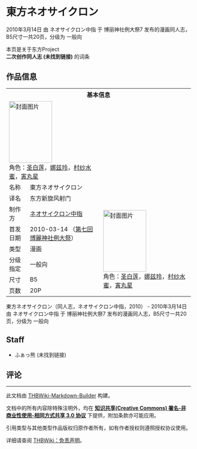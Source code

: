 # 東方ネオサイクロン

<!-- source html: G:\repos\THBWiki-Markdown-Builder\THBWikiMarkdown\Temp\main\5\5e\ns0%3A%E6%9D%B1%E6%96%B9%E3%83%8D%E3%82%AA%E3%82%B5%E3%82%A4%E3%82%AF%E3%83%AD%E3%83%B3.html -->

2010年3月14日 由 ネオサイクロン中指 于 博丽神社例大祭7 发布的漫画同人志，B5尺寸一共20页，分级为 一般向

本页是关于东方Project  
 **二次创作同人志 (未找到链接)** 的词条

## 作品信息

<table><tbody><tr><th colspan="3">基本信息</th></tr><tr><td class="cover-artwork-mobile" colspan="2"><a href="./文件-東方ネオサイクロン封面.jpg.md" class="image" title="封面图片"><img alt="封面图片" src="https://upload.thwiki.cc/thumb/d/da/%E6%9D%B1%E6%96%B9%E3%83%8D%E3%82%AA%E3%82%B5%E3%82%A4%E3%82%AF%E3%83%AD%E3%83%B3%E5%B0%81%E9%9D%A2.jpg/117px-%E6%9D%B1%E6%96%B9%E3%83%8D%E3%82%AA%E3%82%B5%E3%82%A4%E3%82%AF%E3%83%AD%E3%83%B3%E5%B0%81%E9%9D%A2.jpg" decoding="async" loading="lazy" width="117" height="168" srcset="https://upload.thwiki.cc/thumb/d/da/%E6%9D%B1%E6%96%B9%E3%83%8D%E3%82%AA%E3%82%B5%E3%82%A4%E3%82%AF%E3%83%AD%E3%83%B3%E5%B0%81%E9%9D%A2.jpg/176px-%E6%9D%B1%E6%96%B9%E3%83%8D%E3%82%AA%E3%82%B5%E3%82%A4%E3%82%AF%E3%83%AD%E3%83%B3%E5%B0%81%E9%9D%A2.jpg 1.5x, https://upload.thwiki.cc/thumb/d/da/%E6%9D%B1%E6%96%B9%E3%83%8D%E3%82%AA%E3%82%B5%E3%82%A4%E3%82%AF%E3%83%AD%E3%83%B3%E5%B0%81%E9%9D%A2.jpg/234px-%E6%9D%B1%E6%96%B9%E3%83%8D%E3%82%AA%E3%82%B5%E3%82%A4%E3%82%AF%E3%83%AD%E3%83%B3%E5%B0%81%E9%9D%A2.jpg 2x" data-file-width="268" data-file-height="384"></a><div class="cover-char">角色：<a href="./圣白莲.md" title="圣白莲">圣白莲</a>，<a href="./娜兹玲.md" title="娜兹玲">娜兹玲</a>，<a href="./村纱水蜜.md" title="村纱水蜜">村纱水蜜</a>，<a href="./寅丸星.md" title="寅丸星">寅丸星</a></div></td>
</tr><tr><td class="label">名称</td><td colspan="2"> 東方ネオサイクロン </td></tr><tr><td class="label">译名</td><td colspan="2"> 东方新旋风射门 </td></tr><tr><td class="label">制作方</td><td><a href="./ネオサイクロン中指.md" title="ネオサイクロン中指">ネオサイクロン中指</a></td><td class="cover-artwork" rowspan="6" style="min-width:168px;"><a href="./文件-東方ネオサイクロン封面.jpg.md" class="image" title="封面图片"><img alt="封面图片" src="https://upload.thwiki.cc/thumb/d/da/%E6%9D%B1%E6%96%B9%E3%83%8D%E3%82%AA%E3%82%B5%E3%82%A4%E3%82%AF%E3%83%AD%E3%83%B3%E5%B0%81%E9%9D%A2.jpg/117px-%E6%9D%B1%E6%96%B9%E3%83%8D%E3%82%AA%E3%82%B5%E3%82%A4%E3%82%AF%E3%83%AD%E3%83%B3%E5%B0%81%E9%9D%A2.jpg" decoding="async" loading="lazy" width="117" height="168" srcset="https://upload.thwiki.cc/thumb/d/da/%E6%9D%B1%E6%96%B9%E3%83%8D%E3%82%AA%E3%82%B5%E3%82%A4%E3%82%AF%E3%83%AD%E3%83%B3%E5%B0%81%E9%9D%A2.jpg/176px-%E6%9D%B1%E6%96%B9%E3%83%8D%E3%82%AA%E3%82%B5%E3%82%A4%E3%82%AF%E3%83%AD%E3%83%B3%E5%B0%81%E9%9D%A2.jpg 1.5x, https://upload.thwiki.cc/thumb/d/da/%E6%9D%B1%E6%96%B9%E3%83%8D%E3%82%AA%E3%82%B5%E3%82%A4%E3%82%AF%E3%83%AD%E3%83%B3%E5%B0%81%E9%9D%A2.jpg/234px-%E6%9D%B1%E6%96%B9%E3%83%8D%E3%82%AA%E3%82%B5%E3%82%A4%E3%82%AF%E3%83%AD%E3%83%B3%E5%B0%81%E9%9D%A2.jpg 2x" data-file-width="268" data-file-height="384"></a><div class="cover-char">角色：<a href="./圣白莲.md" title="圣白莲">圣白莲</a>，<a href="./娜兹玲.md" title="娜兹玲">娜兹玲</a>，<a href="./村纱水蜜.md" title="村纱水蜜">村纱水蜜</a>，<a href="./寅丸星.md" title="寅丸星">寅丸星</a></div></td>
</tr><tr><td class="label">首发日期</td><td>2010-03-14&#160;（<a href="/展会作品列表?e=%E5%8D%9A%E4%B8%BD%E7%A5%9E%E7%A4%BE%E4%BE%8B%E5%A4%A7%E7%A5%AD%237">第七回 博麗神社例大祭</a>）</td></tr><tr><td class="label">类型</td><td>漫画</td></tr><tr><td class="label">分级指定</td><td>一般向</td></tr><tr><td class="label">尺寸</td><td>B5</td></tr><tr><td class="label">页数</td><td>20P</td></tr></tbody></table>

東方ネオサイクロン（同人志，ネオサイクロン中指，2010） - 2010年3月14日 由 ネオサイクロン中指 于 博丽神社例大祭7 发布的漫画同人志，B5尺寸一共20页，分级为 一般向

## Staff
- ふぁっ熊 (未找到链接)


## 评论




---

此文档由 [THBWiki-Markdown-Builder](https://github.com/Delsin-Yu/THBWiki-Markdown-Builder) 构建。

文档中的所有内容除特殊注明外，均在 [**知识共享(Creative Commons) 署名-非商业性使用-相同方式共享 3.0 协议**](https://creativecommons.org/licenses/by-sa/3.0/deed.zh-hans) 下提供，附加条款亦可能应用。

引用类型与其他类型作品版权归原作者所有，如有作者授权则遵照授权协议使用。

详细请查阅 [THBWiki：免责声明](https://thbwiki.cc/THBWiki:%E5%85%8D%E8%B4%A3%E5%A3%B0%E6%98%8E)。

